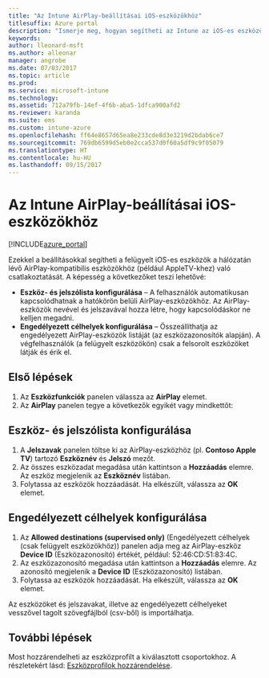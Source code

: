 ```yaml
---
title: "Az Intune AirPlay-beállításai iOS-eszközökhöz"
titlesuffix: Azure portal
description: "Ismerje meg, hogyan segítheti az Intune az iOS-es eszközök automatikus csatlakoztatását AirPlay-kompatibilis eszközökhöz."
keywords: 
author: lleonard-msft
ms.author: alleonar
manager: angrobe
ms.date: 07/03/2017
ms.topic: article
ms.prod: 
ms.service: microsoft-intune
ms.technology: 
ms.assetid: 712a79fb-14ef-4f6b-aba5-1dfca900afd2
ms.reviewer: karanda
ms.suite: ems
ms.custom: intune-azure
ms.openlocfilehash: ff64e8657d65ea8e233cde8d3e3219d2bdab6ce7
ms.sourcegitcommit: 769db6599d5eb0e2cca537d0f60a5df9c9f05079
ms.translationtype: HT
ms.contentlocale: hu-HU
ms.lasthandoff: 09/15/2017
---
```

# <a name="intune-airplay-settings-for-ios-devices"></a>Az Intune AirPlay-beállításai iOS-eszközökhöz

[!INCLUDE[azure_portal](./includes/azure_portal.md)]

Ezekkel a beállításokkal segítheti a felügyelt iOS-es eszközök a hálózatán lévő AirPlay-kompatibilis eszközökhöz (például AppleTV-khez) való csatlakoztatását.
A képesség a következőket teszi lehetővé:

- **Eszköz- és jelszólista konfigurálása** – A felhasználók automatikusan kapcsolódhatnak a hatókörön belüli AirPlay-eszközökhöz. Az AirPlay-eszközök nevével és jelszavával hozza létre, hogy kapcsolódáskor ne kelljen megadni.
- **Engedélyezett célhelyek konfigurálása** – Összeállíthatja az engedélyezett AirPlay-eszközök listáját (az eszközazonosítók alapján). A végfelhasználók (a felügyelt eszközökön) csak a felsorolt eszközöket látják és érik el.

## <a name="get-started"></a>Első lépések

1. Az **Eszközfunkciók** panelen válassza az **AirPlay** elemet.
2. Az **AirPlay** panelen tegye a következők egyikét vagy mindkettőt:

## <a name="configure-a-device-and-password-list"></a>Eszköz- és jelszólista konfigurálása

1. A **Jelszavak** panelen töltse ki az AirPlay-eszközhöz (pl. **Contoso Apple TV**) tartozó **Eszköznév** és **Jelszó** mezőt.
2. Az összes eszközadat megadása után kattintson a **Hozzáadás** elemre. Az eszköz megjelenik az **Eszköznév** listában.
3. Folytassa az eszközök hozzáadását. Ha elkészült, válassza az **OK** elemet.


## <a name="configure-allowed-destinations"></a>Engedélyezett célhelyek konfigurálása

1. Az **Allowed destinations (supervised only)** (Engedélyezett célhelyek (csak felügyelt eszközökhöz)) panelen adja meg az AirPlay-eszköz **Device ID** (Eszközazonosító) értékét, például: 52:46:CD:51:83:4C.
2. Az eszközazonosító megadása után kattintson a **Hozzáadás** elemre. Az azonosító megjelenik a **Device ID** (Eszközazonosító) listában.
3. Folytassa az eszközök hozzáadását. Ha elkészült, válassza az **OK** elemet.

Az eszközöket és jelszavakat, illetve az engedélyezett célhelyeket vesszővel tagolt szövegfájlból (csv-ből) is importálhatja.


## <a name="next-steps"></a>További lépések

Most hozzárendelheti az eszközprofilt a kiválasztott csoportokhoz. A részletekért lásd: [Eszközprofilok hozzárendelése](device-profile-assign.md).

